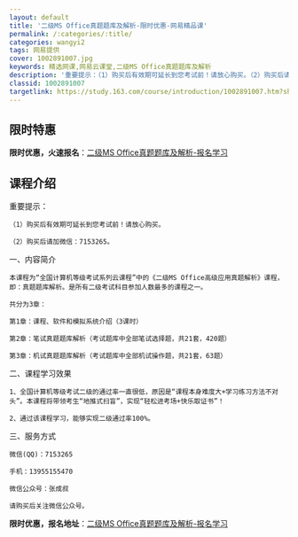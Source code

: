 ```yaml
---
layout: default
title: '二级MS Office真题题库及解析-限时优惠-网易精品课'
permalink: /:categories/:title/
categories: wangyi2
tags: 网易提供
cover: 1002891007.jpg
keywords: 精选网课,网易云课堂,二级MS Office真题题库及解析
description: '重要提示：（1）购买后有效期可延长到您考试前！请放心购买。（2）购买后请加微信：7153265。一、内容简介本课程为“全'
classid: 1002891007
targetlink: https://study.163.com/course/introduction/1002891007.htm?share=1&shareId=1025206652&utm_campaign=share&utm_medium=iphoneShare&utm_source=&utm_u=1025206652
---
```


## 限时特惠

**限时优惠，火速报名**：[二级MS Office真题题库及解析-报名学习](https://study.163.com/course/introduction/1002891007.htm?share=1&shareId=1025206652&utm_campaign=share&utm_medium=iphoneShare&utm_source=&utm_u=1025206652)

## 课程介绍

重要提示：

    （1）购买后有效期可延长到您考试前！请放心购买。

    （2）购买后请加微信：7153265。



一、内容简介

    本课程为“全国计算机等级考试系列云课程”中的《二级MS Office高级应用真题解析》课程，即：真题题库解析。是所有二级考试科目参加人数最多的课程之一。

    共分为3章：

    第1章：课程、软件和模拟系统介绍（3课时）

    第2章：笔试真题题库解析（考试题库中全部笔试选择题，共21套，420题）

    第3章：机试真题题库解析（考试题库中全部机试操作题，共21套，63题）

二、课程学习效果

    1、全国计算机等级考试二级的通过率一直很低，原因是“课程本身难度大+学习练习方法不对头”。本课程将带领考生“地推式扫盲”，实现“轻松进考场+快乐取证书”！

    2、通过该课程学习，能够实现二级通过率100%。

三、服务方式

    微信(QQ)：7153265

    手机：13955155470

    微信公众号：张成叔

    请购买后关注微信公众号。

**限时优惠，报名地址**：[二级MS Office真题题库及解析-报名学习](https://study.163.com/course/introduction/1002891007.htm?share=1&shareId=1025206652&utm_campaign=share&utm_medium=iphoneShare&utm_source=&utm_u=1025206652)


